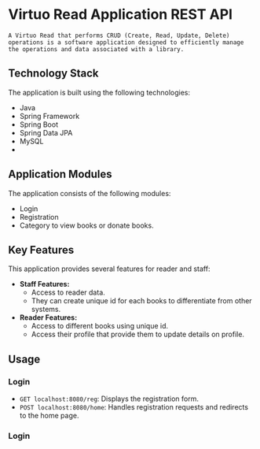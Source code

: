 # Virtuo Read  Application REST API
    A Virtuo Read that performs CRUD (Create, Read, Update, Delete) operations is a software application designed to efficiently manage the operations and data associated with a library. 

## Technology Stack

The application is built using the following technologies:

* Java
* Spring Framework
* Spring Boot
* Spring Data JPA
* MySQL
* 
## Application Modules

The application consists of the following modules:

* Login
* Registration
* Category to view books or donate books.
## Key Features
 This application provides several features for reader and staff:
 * **Staff Features:**
    * Access to reader data.
    * They can create unique id for each books to differentiate from other systems.
  * **Reader Features:**
    * Access to different books using unique id.
    * Access their profile that provide them to update details on profile.
  
## Usage
### Login
- `GET localhost:8080/reg`: Displays the registration form.
- `POST localhost:8080/home`: Handles registration requests and redirects to the home page.

### Login

<!--
- Endpoint: `/reg`
  - Description: Displays the registration form.
  - Method: GET

- Endpoint: `/home`
  - Description: Handles registration requests and redirects to the home page.
  - Method: POST -->
 

